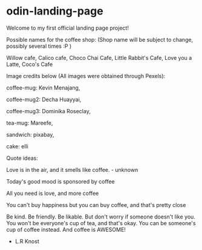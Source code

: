 # odin-landing-page

Welcome to my first official landing page project!

Possible names for the coffee shop:
(Shop name will be subject to change, possibly several times :P )

Willow cafe, 
Calico cafe, 
Choco Chai Cafe, 
Little Rabbit's Cafe, 
Love you a Latte, 
Coco's Cafe 


Image credits below (All images were obtained through Pexels):

coffee-mug: Kevin Menajang,

coffee-mug2: Decha Huayyai,

coffee-mug3: Dominika Roseclay,

tea-mug: Mareefe,

sandwich: pixabay,

cake: elli


Quote ideas:

Love is in the air, and it smells like coffee. - unknown 

Today's good mood is sponsored by coffee

All you need is love, and more coffee

You can't buy happiness but you can buy coffee, and that's pretty close

Be kind. Be friendly. Be likable. But don't worry if someone doesn't like you. You won't be everyone's cup of tea, and that's okay. You can be someone's cup of coffee instead. And coffee is AWESOME!
- L.R Knost